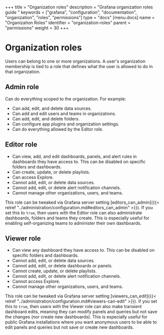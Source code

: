 +++
title = "Organization roles"
description = "Grafana organization roles guide "
keywords = ["grafana", "configuration", "documentation", "organization", "roles", "permissions"]
type = "docs"
[menu.docs]
name = "Organization Roles"
identifier = "organization-roles"
parent = "permissions"
weight = 30
+++

# Organization roles

Users can belong to one or more organizations. A user's organization membership is tied to a role that defines what the user is allowed to do
in that organization.

## Admin role

Can do everything scoped to the organization. For example:

- Can add, edit, and delete data sources.
- Can add and edit users and teams in organizations.
- Can add, edit, and delete folders.
- Can configure app plugins and organization settings.
- Can do everything allowed by the Editor role.

## Editor role

- Can view, add, and edit dashboards, panels, and alert rules in dashboards they have access to. This can be disabled on specific folders and dashboards.
- Can create, update, or delete playlists.
- Can access Explore.
- Cannot add, edit, or delete data sources.
- Cannot add, edit, or delete alert notification channels.
- Cannot manage other organizations, users, and teams.

This role can be tweaked via Grafana server setting [editors_can_admin]({{< relref "../administration/configuration.md#editors_can_admin" >}}). If you set this to `true`, then users
with the Editor role can also administrate dashboards, folders and teams they create. This is especially useful for enabling self-organizing teams to administer their own dashboards.

## Viewer role

- Can view any dashboard they have access to. This can be disabled on specific folders and dashboards.
- Cannot add, edit, or delete data sources.
- Cannot add, edit, or delete dashboards or panels.
- Cannot create, update, or delete playlists.
- Cannot add, edit, or delete alert notification channels.
- Cannot access Explore.
- Cannot manage other organizations, users, and teams.

This role can be tweaked via Grafana server setting [viewers_can_edit]({{< relref "../administration/configuration.md#viewers-can-edit" >}}). If you set this to `true`, then users
with the Viewer role can also make transient dashboard edits, meaning they can modify panels and queries but not save the changes (nor create new dashboards).
This is especially useful for public Grafana installations where you want anonymous users to be able to edit panels and queries but not save or create new dashboards.
